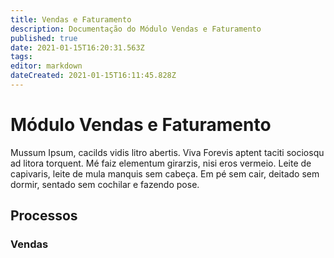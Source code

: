 ```yaml
---
title: Vendas e Faturamento
description: Documentação do Módulo Vendas e Faturamento
published: true
date: 2021-01-15T16:20:31.563Z
tags: 
editor: markdown
dateCreated: 2021-01-15T16:11:45.828Z
---
```


# Módulo Vendas e Faturamento

Mussum Ipsum, cacilds vidis litro abertis. Viva Forevis aptent taciti sociosqu ad litora torquent. Mé faiz elementum girarzis, nisi eros vermeio. Leite de capivaris, leite de mula manquis sem cabeça. Em pé sem cair, deitado sem dormir, sentado sem cochilar e fazendo pose.

## Processos
### Vendas